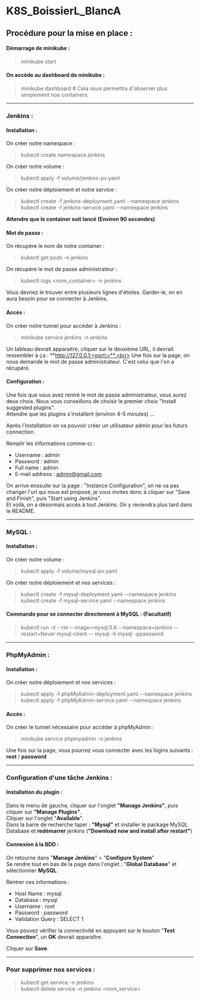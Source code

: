 # K8S_BoissierL_BlancA

<h2>Procédure pour la mise en place :</h2>

<h4>Démarrage de minikube :</h4>
                               
> minikube start

<h4>On accède au dashboard de minikube :</h4>

> minikube dashboard # Cela nous permettra d'observer plus simplement nos containers.

---

<h3>Jenkins :</h3>

<h4>Installation :</h4>
On créer notre namespace :

> kubectl create namespace jenkins

On créer notre volume :

> kubectl apply -f volume/jenkins-pv.yaml

On créer notre déploiement et notre service : 

> kubectl create -f jenkins-deployment.yaml --namespace jenkins<br/>
> kubectl create -f jenkins-service.yaml --namespace jenkins

**Attendre que le container soit lancé (Environ 90 secondes)**


<h4>Mot de passe :</h4>
On récupère le nom de notre container :

> kubectl get pods -n jenkins

On récupère le mot de passe administrateur :

> kubectl logs <nom_container> -n jenkins

Vous devriez le trouver entre plusieurs lignes d'étoiles. Garder-le, on en aura besoin pour se connecter à Jenkins.<br/>

<h4>Accès :</h4>
On créer notre tunnel pour accéder à Jenkins :

> minikube service jenkins -n jenkins

Un tableau devrait apparaitre, cliquer sur le deuxième URL, il devrait ressembler à ça : **http://127.0.0.1:<port\>**.<br/>
Une fois sur la page, on nous demande le mot de passe administrateur. C'est celui que l'on a récupéré.

<h4>Configuration :</h4>
Une fois que vous avez rentré le mot de passe administrateur, vous aurez deux choix. Nous vous conseillons de choisir le premier choix "Install suggested plugins".<br/>
Attendre que les plugins s'installent (environ 4-5 minutes) ...

Après l'installation on va pouvoir créer un utilisateur admin pour les futurs connection.

Remplir les informations comme-ci :
- Username : admin
- Password : admin
- Full name : admin
- E-mail address : admin@gmail.com

On arrive enssuite sur la page : "Instance Configuration", on ne va pas changer l'url qui nous est proposé, je vous invites donc à cliquer sur "Save and Finish", puis "Start using Jenkins". <br/>
Et voilà, on a désormais accès à tout Jenkins. On y reviendra plus tard dans le README.

---

<h3>MySQL :</h3>

<h4>Installation :</h4>
On créer notre volume :

> kubectl apply -f volume/mysql-pv.yaml

On créer notre déploiement et nos services :

> kubectl create -f mysql-deployment.yaml --namespace jenkins<br/>
> kubectl create -f mysql-service.yaml --namespace jenkins

<h4>Commande pour se connecter directement à MySQL : (Facultatif)</h4>

> kubectl run -it --rm --image=mysql:5.6 --namespace=jenkins --restart=Never mysql-client -- mysql -h mysql -ppassword

---

<h3>PhpMyAdmin :</h3>

<h4>Installation :</h4>
On créer notre déploiement et nos services :

> kubectl apply -f phpMyAdmin-deployment.yaml --namespace jenkins<br>
> kubectl apply -f phpMyAdmin-service.yaml --namespace jenkins

<h4>Accès :</h4>
On créer le tunnel nécessaire pour accéder à phpMyAdmin :

> minikube service phpmyadmin -n jenkins

Une fois sur la page, vous pourrez vous connecter avec les logins suivants : **root** / **password**

---

<h3>Configuration d'une tâche Jenkins :</h3>

<h4>Installation du plugin :</h4>

Dans le menu de gauche, cliquer sur l'onglet **"Manage Jenkins"**, puis cliquer sur **"Manage Plugins"**.<br>
Cliquer sur l'onglet "**Available**".<br>
Dans la barre de recherche taper : **"Mysql"** et installer le package MySQL Database et **redémarrer** jenkins (**"Download now and install after restart"**)

<h4>Connexion à la BDD :</h4>

On retourne dans "**Manage Jenkins**" > "**Configure System**"<br>
Se rendre tout en bas de la page dans l'onglet : "**Global Database**" et sélectionner **MySQL**.<br> 

Rentrer ces informations :
- Host Name : mysql
- Database : mysql
- Username : root
- Password : password
- Validation Query : SELECT 1

Vous pouvez vérifier la connectivité en appuyant sur le bouton "**Test Connection**", un **OK** devrait apparaître.

Cliquer sur **Save**.

---

<h3>Pour supprimer nos services :</h3>

> kubectl get service -n jenkins<br/>
> kubectl delete service -n jenkins <nom_service>
